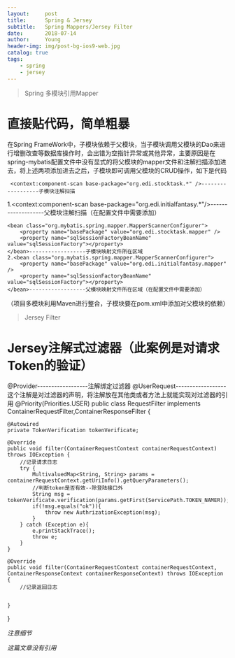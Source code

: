 ```yaml
---
layout:     post
title:      Spring & Jersey
subtitle:   Spring Mappers/Jersey Filter
date:       2018-07-14
author:     Young
header-img: img/post-bg-ios9-web.jpg
catalog: true
tags:
    - spring
    - jersey
---
```


>Spring 多模块引用Mapper

# 直接贴代码，简单粗暴

在Spring FrameWork中，子模块依赖于父模块，当子模块调用父模块的Dao来进行增删改查等数据库操作时，会出错为空指针异常或其他异常，主要原因是在spring-mybatis配置文件中没有显式的将父模块的mapper文件和注解扫描添加进去，将上述两项添加进去之后，子模块即可调用父模块的CRUD操作，如下是代码

<!-- 自动扫描 -->
     <context:component-scan base-package="org.edi.stocktask.*" />------------------子模块注解扫描
   1.<context:component-scan base-package="org.edi.initialfantasy.*"/>-------------------父模块注解扫描（在配置文件中需要添加）

<!-- DAO接口所在包名，Spring会自动查找其下的类 -->
	<bean class="org.mybatis.spring.mapper.MapperScannerConfigurer">
		<property name="basePackage" value="org.edi.stocktask.mapper" />
		<property name="sqlSessionFactoryBeanName" value="sqlSessionFactory"></property>
	</bean>------------------子模块映射文件所在区域
	2.<bean class="org.mybatis.spring.mapper.MapperScannerConfigurer">
		<property name="basePackage" value="org.edi.initialfantasy.mapper" />
		<property name="sqlSessionFactoryBeanName" value="sqlSessionFactory"></property>
	</bean>------------------父模块映射文件所在区域（在配置文件中需要添加）

（项目多模块利用Maven进行整合，子模块要在pom.xml中添加对父模块的依赖）


>Jersey Filter

# Jersey注解式过滤器（此案例是对请求Token的验证）


@Provider------------------注解绑定过滤器
@UserRequest------------------这个注解是对过滤器的声明，将注解放在其他类或者方法上就能实现对过滤器的引用
@Priority(Priorities.USER)
public class RequestFilter implements ContainerRequestFilter,ContainerResponseFilter {

    @Autowired
    private TokenVerification tokenVerificate;

    @Override
    public void filter(ContainerRequestContext containerRequestContext) throws IOException {
        //记录请求日志
        try {
            MultivaluedMap<String, String> params = containerRequestContext.getUriInfo().getQueryParameters();
            //判断token是否有效--除登陆接口外
            String msg = tokenVerificate.verification(params.getFirst(ServicePath.TOKEN_NAMER));
            if(!msg.equals("ok")){
                throw new AuthrizationException(msg);
            }
        } catch (Exception e){
            e.printStackTrace();
            throw e;
        }
    }

    @Override
    public void filter(ContainerRequestContext containerRequestContext, ContainerResponseContext containerResponseContext) throws IOException {
        //记录返回日志


    }

}

*注意细节*





















*这篇文章没有引用*

